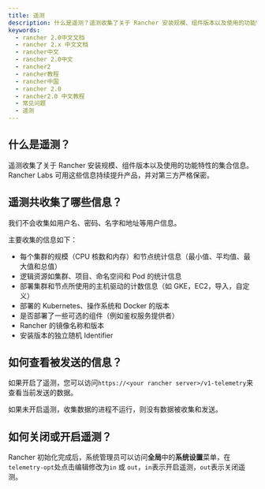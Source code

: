```yaml
---
title: 遥测
description: 什么是遥测？遥测收集了关于 Rancher 安装规模、组件版本以及使用的功能特性的集合信息。Rancher Labs 可用这些信息持续提升产品，并对第三方严格保密。
keywords:
  - rancher 2.0中文文档
  - rancher 2.x 中文文档
  - rancher中文
  - rancher 2.0中文
  - rancher2
  - rancher教程
  - rancher中国
  - rancher 2.0
  - rancher2.0 中文教程
  - 常见问题
  - 遥测
---
```


## 什么是遥测？

遥测收集了关于 Rancher 安装规模、组件版本以及使用的功能特性的集合信息。Rancher Labs 可用这些信息持续提升产品，并对第三方严格保密。

## 遥测共收集了哪些信息？

我们不会收集如用户名、密码、名字和地址等用户信息。

主要收集的信息如下：

- 每个集群的规模（CPU 核数和内存）和节点统计信息（最小值、平均值、最大值和总值）
- 逻辑资源如集群、项目、命名空间和 Pod 的统计信息
- 部署集群和节点所使用的主机驱动的计数信息（如 GKE，EC2，导入，自定义）
- 部署的 Kubernetes、操作系统和 Docker 的版本
- 是否部署了一些可选的组件（例如鉴权服务提供者）
- Rancher 的镜像名称和版本
- 安装版本的独立随机 Identifier

## 如何查看被发送的信息？

如果开启了遥测，您可以访问`https://<your rancher server>/v1-telemetry`来查看当前发送的数据。

如果未开启遥测，收集数据的进程不运行，则没有数据被收集和发送。

## 如何关闭或开启遥测？

Rancher 初始化完成后，系统管理员可以访问**全局**中的**系统设置**菜单，在`telemetry-opt`处点击编辑修改为`in` 或 `out`，`in`表示开启遥测，`out`表示关闭遥测。
